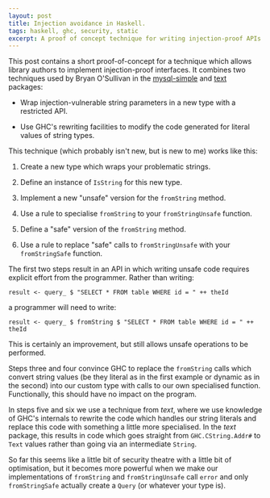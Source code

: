 ```yaml
---
layout: post
title: Injection avoidance in Haskell.
tags: haskell, ghc, security, static
excerpt: A proof of concept technique for writing injection-proof APIs in Haskell.
---
```


This post contains a short proof-of-concept for a technique which allows
library authors to implement injection-proof interfaces. It combines two
techniques used by Bryan O'Sullivan in the [mysql-simple][2] and [text][1]
packages:

- Wrap injection-vulnerable string parameters in a new type with a restricted
  API.

- Use GHC's rewriting facilities to modify the code generated for literal
  values of string types.

This technique (which probably isn't new, but is new to me) works like this:

1. Create a new type which wraps your problematic strings.

2. Define an instance of `IsString` for this new type.

3. Implement a new "unsafe" version for the `fromString` method.

4. Use a rule to specialise `fromString` to your `fromStringUnsafe` function.

5. Define a "safe" version of the `fromString` method.

6. Use a rule to replace "safe" calls to `fromStringUnsafe` with your
   `fromStringSafe` function.

The first two steps result in an API in which writing unsafe code requires
explicit effort from the programmer. Rather than writing:

    result <- query_ $ "SELECT * FROM table WHERE id = " ++ theId

a programmer will need to write:

    result <- query_ $ fromString $ "SELECT * FROM table WHERE id = " ++ theId

This is certainly an improvement, but still allows unsafe operations to be
performed.

Steps three and four convince GHC to replace the `fromString` calls which
convert string values (be they literal as in the first example or dynamic as
in the second) into our custom type with calls to our own specialised
function. Functionally, this should have no impact on the program.

In steps five and six we use a technique from *text*, where we use knowledge
of GHC's internals to rewrite the code which handles our string literals and
replace this code with something a little more specialised. In the *text*
package, this results in code which goes straight from `GHC.CString.Addr#` to
`Text` values rather than going via an intermediate `String`.

So far this seems like a little bit of security theatre with a little bit of
optimisation, but it becomes more powerful when we make our implementations of
`fromString` and `fromStringUnsafe` call `error` and only `fromStringSafe`
actually create a `Query` (or whatever your type is).


[1]: http://hackage.haskell.org/package/text
[2]: http://hackage.haskell.org/package/mysql-simple
